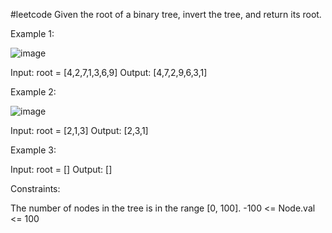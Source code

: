 #leetcode
Given the root of a binary tree, invert the tree, and return its root.

 

Example 1:

![image](https://user-images.githubusercontent.com/68731756/194722002-50369a85-dbb1-4697-b94c-a45529b3a623.png)


Input: root = [4,2,7,1,3,6,9]
Output: [4,7,2,9,6,3,1]

Example 2:

![image](https://user-images.githubusercontent.com/68731756/194722017-1d5464fe-4896-4bbb-8ffc-828380da8b80.png)

Input: root = [2,1,3]
Output: [2,3,1]

Example 3:

Input: root = []
Output: []
 

Constraints:

The number of nodes in the tree is in the range [0, 100].
-100 <= Node.val <= 100
